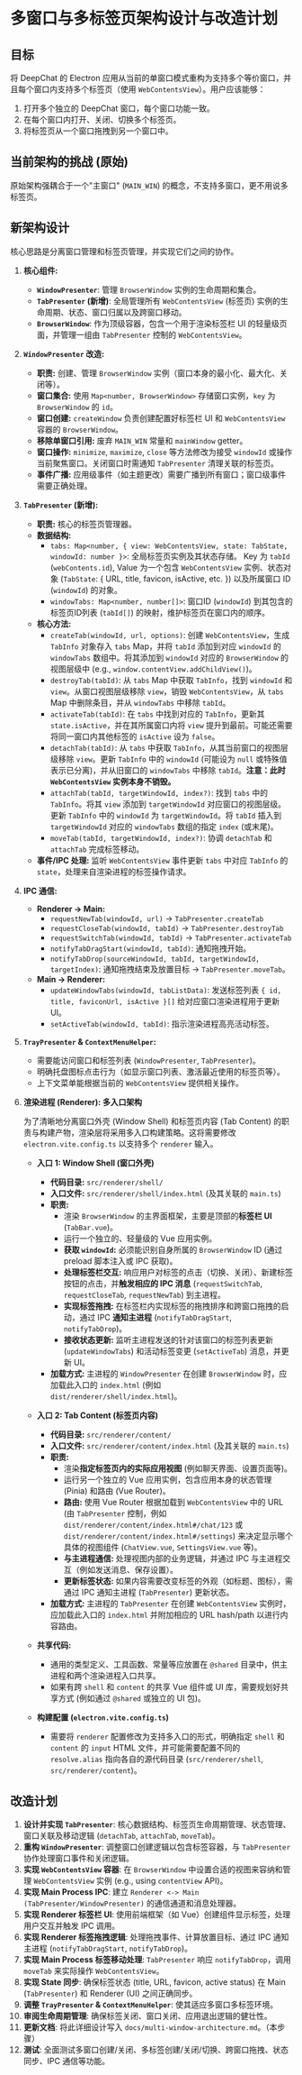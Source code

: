 # 多窗口与多标签页架构设计与改造计划

## 目标

将 DeepChat 的 Electron 应用从当前的单窗口模式重构为支持多个等价窗口，并且每个窗口内支持多个标签页（使用 `WebContentsView`）。用户应该能够：

1.  打开多个独立的 DeepChat 窗口，每个窗口功能一致。
2.  在每个窗口内打开、关闭、切换多个标签页。
3.  将标签页从一个窗口拖拽到另一个窗口中。

## 当前架构的挑战 (原始)

原始架构强耦合于一个"主窗口" (`MAIN_WIN`) 的概念，不支持多窗口，更不用说多标签页。

## 新架构设计

核心思路是分离窗口管理和标签页管理，并实现它们之间的协作。

1.  **核心组件:**

    - **`WindowPresenter`**: 管理 `BrowserWindow` 实例的生命周期和集合。
    - **`TabPresenter` (新增)**: 全局管理所有 `WebContentsView` (标签页) 实例的生命周期、状态、窗口归属以及跨窗口移动。
    - **`BrowserWindow`**: 作为顶级容器，包含一个用于渲染标签栏 UI 的轻量级页面，并管理一组由 `TabPresenter` 控制的 `WebContentsView`。

2.  **`WindowPresenter` 改造:**

    - **职责:** 创建、管理 `BrowserWindow` 实例（窗口本身的最小化、最大化、关闭等）。
    - **窗口集合:** 使用 `Map<number, BrowserWindow>` 存储窗口实例，`key` 为 `BrowserWindow` 的 `id`。
    - **窗口创建:** `createWindow` 负责创建配置好标签栏 UI 和 `WebContentsView` 容器的 `BrowserWindow`。
    - **移除单窗口引用:** 废弃 `MAIN_WIN` 常量和 `mainWindow` getter。
    - **窗口操作:** `minimize`, `maximize`, `close` 等方法修改为接受 `windowId` 或操作当前聚焦窗口。关闭窗口时需通知 `TabPresenter` 清理关联的标签页。
    - **事件广播:** 应用级事件（如主题更改）需要广播到所有窗口；窗口级事件需要正确处理。

3.  **`TabPresenter` (新增):**

    - **职责:** 核心的标签页管理器。
    - **数据结构:**
      - `tabs: Map<number, { view: WebContentsView, state: TabState, windowId: number }>`: 全局标签页实例及其状态存储。 Key 为 `tabId` (`webContents.id`), Value 为一个包含 `WebContentsView` 实例、状态对象 (`TabState`: { URL, title, favicon, isActive, etc. }) 以及所属窗口 ID (`windowId`) 的对象。
      - `windowTabs: Map<number, number[]>`: 窗口ID (`windowId`) 到其包含的标签页ID列表 (`tabId[]`) 的映射，维护标签页在窗口内的顺序。
    - **核心方法:**
      - `createTab(windowId, url, options)`: 创建 `WebContentsView`，生成 `TabInfo` 对象存入 `tabs` Map，并将 `tabId` 添加到对应 `windowId` 的 `windowTabs` 数组中。将其添加到 `windowId` 对应的 `BrowserWindow` 的视图层级中 (e.g., `window.contentView.addChildView()`)。
      - `destroyTab(tabId)`: 从 `tabs` Map 中获取 `TabInfo`，找到 `windowId` 和 `view`。从窗口视图层级移除 `view`，销毁 `WebContentsView`，从 `tabs` Map 中删除条目，并从 `windowTabs` 中移除 `tabId`。
      - `activateTab(tabId)`: 在 `tabs` 中找到对应的 `TabInfo`，更新其 `state.isActive`，并在其所属窗口内将 `view` 提升到最前。可能还需要将同一窗口内其他标签的 `isActive` 设为 `false`。
      - `detachTab(tabId)`: 从 `tabs` 中获取 `TabInfo`，从其当前窗口的视图层级移除 `view`。更新 `TabInfo` 中的 `windowId` (可能设为 `null` 或特殊值表示已分离)，并从旧窗口的 `windowTabs` 中移除 `tabId`。**注意：此时 `WebContentsView` 实例本身不销毁。**
      - `attachTab(tabId, targetWindowId, index?)`: 找到 `tabs` 中的 `TabInfo`。将其 `view` 添加到 `targetWindowId` 对应窗口的视图层级。更新 `TabInfo` 中的 `windowId` 为 `targetWindowId`。将 `tabId` 插入到 `targetWindowId` 对应的 `windowTabs` 数组的指定 `index` (或末尾)。
      - `moveTab(tabId, targetWindowId, index?)`: 协调 `detachTab` 和 `attachTab` 完成标签移动。
    - **事件/IPC 处理:** 监听 `WebContentsView` 事件更新 `tabs` 中对应 `TabInfo` 的 `state`，处理来自渲染进程的标签操作请求。

4.  **IPC 通信:**

    - **Renderer -> Main:**
      - `requestNewTab(windowId, url)` -> `TabPresenter.createTab`
      - `requestCloseTab(windowId, tabId)` -> `TabPresenter.destroyTab`
      - `requestSwitchTab(windowId, tabId)` -> `TabPresenter.activateTab`
      - `notifyTabDragStart(windowId, tabId)`: 通知拖拽开始。
      - `notifyTabDrop(sourceWindowId, tabId, targetWindowId, targetIndex)`: 通知拖拽结束及放置目标 -> `TabPresenter.moveTab`。
    - **Main -> Renderer:**
      - `updateWindowTabs(windowId, tabListData)`: 发送标签列表 `{ id, title, faviconUrl, isActive }[]` 给对应窗口渲染进程用于更新UI。
      - `setActiveTab(windowId, tabId)`: 指示渲染进程高亮活动标签。

5.  **`TrayPresenter` & `ContextMenuHelper`:**

    - 需要能访问窗口和标签列表 (`WindowPresenter`, `TabPresenter`)。
    - 明确托盘图标点击行为（如显示窗口列表、激活最近使用的标签页等）。
    - 上下文菜单能根据当前的 `WebContentsView` 提供相关操作。

6.  **渲染进程 (Renderer): 多入口架构**

    为了清晰地分离窗口外壳 (Window Shell) 和标签页内容 (Tab Content) 的职责与构建产物，渲染层将采用多入口构建策略。这将需要修改 `electron.vite.config.ts` 以支持多个 `renderer` 输入。

    - **入口 1: Window Shell (窗口外壳)**

      - **代码目录:** `src/renderer/shell/`
      - **入口文件:** `src/renderer/shell/index.html` (及其关联的 `main.ts`)
      - **职责:**
        - 渲染 `BrowserWindow` 的主界面框架，主要是顶部的**标签栏 UI** (`TabBar.vue`)。
        - 运行一个独立的、轻量级的 Vue 应用实例。
        - **获取 `windowId`:** 必须能识别自身所属的 `BrowserWindow` ID (通过 preload 脚本注入或 IPC 获取)。
        - **处理标签栏交互:** 响应用户对标签的点击（切换、关闭）、新建标签按钮的点击，并**触发相应的 IPC 消息** (`requestSwitchTab`, `requestCloseTab`, `requestNewTab`) 到主进程。
        - **实现标签拖拽:** 在标签栏内实现标签的拖拽排序和跨窗口拖拽的启动，通过 IPC **通知主进程** (`notifyTabDragStart`, `notifyTabDrop`)。
        - **接收状态更新:** 监听主进程发送的针对该窗口的标签列表更新 (`updateWindowTabs`) 和活动标签变更 (`setActiveTab`) 消息，并更新 UI。
      - **加载方式:** 主进程的 `WindowPresenter` 在创建 `BrowserWindow` 时，应加载此入口的 `index.html` (例如 `dist/renderer/shell/index.html`)。

    - **入口 2: Tab Content (标签页内容)**

      - **代码目录:** `src/renderer/content/`
      - **入口文件:** `src/renderer/content/index.html` (及其关联的 `main.ts`)
      - **职责:**
        - 渲染**指定标签页内的实际应用视图** (例如聊天界面、设置页面等)。
        - 运行另一个独立的 Vue 应用实例，包含应用本身的状态管理 (Pinia) 和路由 (Vue Router)。
        - **路由:** 使用 Vue Router 根据加载到 `WebContentsView` 中的 URL (由 `TabPresenter` 控制，例如 `dist/renderer/content/index.html#/chat/123` 或 `dist/renderer/content/index.html#/settings`) 来决定显示哪个具体的视图组件 (`ChatView.vue`, `SettingsView.vue` 等)。
        - **与主进程通信:** 处理视图内部的业务逻辑，并通过 IPC 与主进程交互（例如发送消息、保存设置）。
        - **更新标签状态:** 如果内容需要改变标签的外观（如标题、图标），需通过 IPC 通知主进程 (`TabPresenter`) 更新状态。
      - **加载方式:** 主进程的 `TabPresenter` 在创建 `WebContentsView` 实例时，应加载此入口的 `index.html` 并附加相应的 URL hash/path 以进行内容路由。

    - **共享代码:**

      - 通用的类型定义、工具函数、常量等应放置在 `@shared` 目录中，供主进程和两个渲染进程入口共享。
      - 如果有跨 `shell` 和 `content` 的共享 Vue 组件或 UI 库，需要规划好共享方式 (例如通过 `@shared` 或独立的 UI 包)。

    - **构建配置 (`electron.vite.config.ts`)**
      - 需要将 `renderer` 配置修改为支持多入口的形式，明确指定 `shell` 和 `content` 的 `input` HTML 文件，并可能需要配置不同的 `resolve.alias` 指向各自的源代码目录 (`src/renderer/shell`, `src/renderer/content`)。

## 改造计划

1.  **设计并实现 `TabPresenter`**: 核心数据结构、标签页生命周期管理、状态管理、窗口关联及移动逻辑 (`detachTab`, `attachTab`, `moveTab`)。
2.  **重构 `WindowPresenter`**: 调整窗口创建逻辑以包含标签容器，与 `TabPresenter` 协作处理窗口事件和关闭逻辑。
3.  **实现 `WebContentsView` 容器**: 在 `BrowserWindow` 中设置合适的视图来容纳和管理 `WebContentsView` 实例 (e.g., using `contentView` API)。
4.  **实现 Main Process IPC**: 建立 `Renderer <-> Main (TabPresenter/WindowPresenter)` 的通信通道和消息处理器。
5.  **实现 Renderer 标签栏 UI**: 使用前端框架（如 Vue）创建组件显示标签，处理用户交互并触发 IPC 调用。
6.  **实现 Renderer 标签拖拽逻辑**: 处理拖拽事件、计算放置目标、通过 IPC 通知主进程 (`notifyTabDragStart`, `notifyTabDrop`)。
7.  **实现 Main Process 标签移动处理**: `TabPresenter` 响应 `notifyTabDrop`，调用 `moveTab` 来实际操作 `WebContentsView`。
8.  **实现 State 同步**: 确保标签状态 (title, URL, favicon, active status) 在 Main (`TabPresenter`) 和 Renderer (UI) 之间正确同步。
9.  **调整 `TrayPresenter` & `ContextMenuHelper`**: 使其适应多窗口多标签环境。
10. **审阅生命周期管理**: 确保标签关闭、窗口关闭、应用退出逻辑的健壮性。
11. **更新文档**: 将此详细设计写入 `docs/multi-window-architecture.md`。（本步骤）
12. **测试**: 全面测试多窗口创建/关闭、多标签创建/关闭/切换、跨窗口拖拽、状态同步、IPC 通信等功能。
